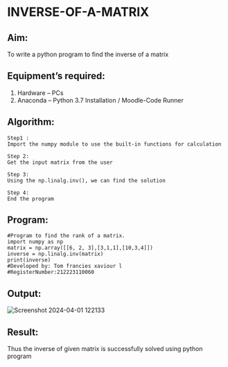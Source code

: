 # INVERSE-OF-A-MATRIX
## Aim:
To write a python program to find the inverse of a matrix
## Equipment’s required:
1. 	Hardware – PCs
2. 	Anaconda – Python 3.7 Installation / Moodle-Code Runner
## Algorithm:
```
Step1 :
Import the numpy module to use the built-in functions for calculation

Step 2:
Get the input matrix from the user

Step 3:
Using the np.linalg.inv(), we can find the solution

Step 4:
End the program 
```
## Program:

```
#Program to find the rank of a matrix.
import numpy as np
matrix = np.array([[6, 2, 3],[3,1,1],[10,3,4]])
inverse = np.linalg.inv(matrix)
print(inverse)
#Developed by: Tom francies xaviour l
#RegisterNumber:212223110060
```
## Output:
![Screenshot 2024-04-01 122133](https://github.com/Tomfx03/INVERSE-OF-A-MATRIX/assets/101335832/d39f38ac-99fe-49ec-b189-d1c50e8b0c6b)
## Result:
Thus the inverse of given matrix is successfully solved using python program

